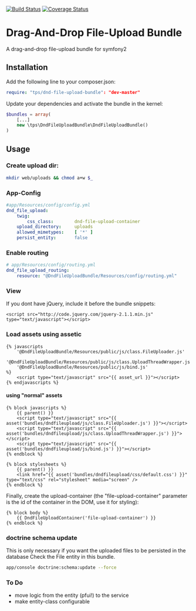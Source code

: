 [![Build Status](https://travis-ci.org/leberknecht/DndFileUploadBundle.png)](https://travis-ci.org/leberknecht/DndFileUploadBundle)
[![Coverage Status](https://coveralls.io/repos/leberknecht/DndFileUploadBundle/badge.png)](https://coveralls.io/r/leberknecht/DndFileUploadBundle)

Drag-And-Drop File-Upload Bundle
================================

A drag-and-drop file-upload bundle for symfony2

Installation
------------
Add the following line to your composer.json:

```yaml
require: "tps/dnd-file-upload-bundle": "dev-master"
```
Update your dependencies and activate the bundle in the kernel:
```php
$bundles = array(
    [...]
    new \tps\DndFileUploadBundle\DndFileUploadBundle()
)
```

Usage
-----
### Create upload dir:
```bash
mkdir web/uploads && chmod a+w $_
``` 

### App-Config
```yaml
#app/Resources/config/config.yml
dnd_file_upload:
    twig:
        css_class:        dnd-file-upload-container
    upload_directory:     uploads
    allowed_mimetypes:    [ '*' ]
    persist_entity:       false
```

### Enable routing
```yaml
# app/Resources/config/routing.yml
dnd_file_upload_routing:
    resource: "@DndFileUploadBundle/Resources/config/routing.yml"
```

### View


If you dont have jQuery, include it before the bundle snippets:
```twig
<script src="http://code.jquery.com/jquery-2.1.1.min.js" type="text/javascript"></script>
``` 

### Load assets using assetic
```twig
{% javascripts
    '@DndFileUploadBundle/Resources/public/js/class.FileUploader.js'
    '@DndFileUploadBundle/Resources/public/js/class.UploadThreadWrapper.js'
    '@DndFileUploadBundle/Resources/public/js/bind.js'
%}
    <script type="text/javascript" src="{{ asset_url }}"></script>
{% endjavascripts %}
```

#### using "normal" assets
```twig
{% block javascripts %}
    {{ parent() }}    
    <script type="text/javascript" src="{{ asset('bundles/dndfileupload/js/class.FileUploader.js') }}"></script>
    <script type="text/javascript" src="{{ asset('bundles/dndfileupload/js/class.UploadThreadWrapper.js') }}"></script>
    <script type="text/javascript" src="{{ asset('bundles/dndfileupload/js/bind.js') }}"></script>
{% endblock %}

{% block stylesheets %}
    {{ parent() }}
    <link href="{{ asset('bundles/dndfileupload/css/default.css') }}" type="text/css" rel="stylesheet" media="screen" />
{% endblock %}
```

Finally, create the upload-container (the "file-upload-container" parameter is the id of the container in the DOM, 
use it for styling):
```twig
{% block body %}
    {{ DndFileUploadContainer('file-upload-container') }}
{% endblock %}
```

### doctrine schema update

This is only necessary if you want the uploaded files to be persisted in the database
Check the File entity in this bundle.

```bash
app/console doctrine:schema:update --force
````

### To Do
- move logic from the entity (pfui!) to the service
- make entity-class configurable 
